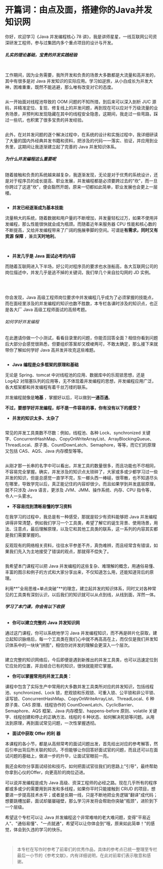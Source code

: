 # 开篇词：由点及面，搭建你的Java并发知识网

你好，欢迎学习《Java 并发编程核心 78 讲》，我是讲师星星，一线互联网公司资深研发工程师，参与过集团内多个重点项目的设计与开发。

###### **扎实的理论基础，宝贵的并发实践经验**


<Image alt="" src="http://s0.lgstatic.com/i/image2/M01/A5/3E/CgoB5l3DgLOAN9TxAADOl2eK1YA757.png"/> 


工作期间，因为业务需要，我所开发和负责的场景大多数都是大流量和高并发的，其中有很多是对 Java 并发知识的实际应用。学习如逆旅，从小白成长为并发大神，困难重重，既然不能逃避，那么唯有改变对它的态度。


<Image alt="" src="http://s0.lgstatic.com/i/image2/M01/A5/3E/CgoB5l3DgLOABnQDAAIty53kLZs981.png"/> 


从一开始面对线程池导致的 OOM 问题的不知所措，到后来可以深入剖析 JUC 源码，并精准定位、复现、修复线上的并发问题，再到现在可以应对千万级流量的业务场景，并预判和发现隐藏在其中的线程安全隐患，这期间，我走过一些弯路，踩过一些坑，也积累了很多宝贵的并发经验。


<Image alt="" src="http://s0.lgstatic.com/i/image2/M01/A5/5E/CgotOV3DgLOAELhuAACPIXhX2bY626.png"/> 


此外，在对并发问题的逐个解决过程中，在系统的设计和实施过程中，我详细研读了大量的国内外经典并发书籍和资料，把涉及的代码一一落实、验证，并应用到业务里，这期间让我逐渐建立起了完善的 Java 并发知识体系。

###### **为什么并发编程这么重要呢**

随着接触和负责的系统越来越复杂，我逐渐发现，无论是对于优秀的系统设计，还是对于程序员的成长提高、职业发展，并发编程都是必须要跨过去的"坎"，而一旦你跨过了这道"坎"，便会豁然开朗，原来一切都如此简单，职业发展也会更上一层楼。


<Image alt="" src="http://s0.lgstatic.com/i/image2/M01/A5/3E/CgoB5l3DgLOAEMv7AABnabGYURQ993.png"/> 


* **并发已经逐渐成为基本技能**

流量稍大的系统，随着数据和用户量的不断增加，并发量轻松过万，如果不使用并发编程，那么性能很快就会成为瓶颈。而随着近年来服务器 CPU 性能和核心数的不断提高，又给并发编程带来了广阔的施展拳脚的空间。可谓是**有需求，同时又有资源** **保障** ，兼具**天时地利**。

<br />

* **并发几乎是** **Java** **面试必考的内容**

而随着互联网进入下半场，好公司对程序员的要求也水涨船高，各大互联网公司的岗位描述中，并发几乎是逃不掉的关键词，我们举几个来自拉勾网的 JD 实例。


<Image alt="" src="http://s0.lgstatic.com/i/image2/M01/A5/3E/CgoB5l3DgLOAJbveAAHrokwEb7Y378.png"/> 



<Image alt="" src="http://s0.lgstatic.com/i/image2/M01/A5/5E/CgotOV3DgLOAXz5wAAG5iaGUShs303.png"/> 



<Image alt="" src="http://s0.lgstatic.com/i/image2/M01/A5/5E/CgotOV3DgLOALZydAAE1RSJ3cV0452.png"/> 



<Image alt="" src="http://s0.lgstatic.com/i/image2/M01/A5/3E/CgoB5l3DgLOAU2pxAAGWghflKDM777.png"/> 


<br />


<Image alt="" src="http://s0.lgstatic.com/i/image2/M01/A5/5E/CgotOV3DgLOAOLUXAADh5hjW9Ao521.png"/> 



<Image alt="" src="http://s0.lgstatic.com/i/image2/M01/A5/3E/CgoB5l3DgLOAe7dXAAGloBkIUlw875.png"/> 


你会发现，Java 高级工程师岗位要求中并发编程几乎成为了必须掌握的技能点，而在面经里涉及的并发编程的知识也数不胜数，本专栏各课时涉及的知识点，也正是各大厂 Java 高级工程师面试的高频考题。  

###### 如何学好并发编程

在此邀请你做一个小测试，看看目录里的问题，你能否回答全面？相信你看到问题后大部分会感觉很熟悉，但要组织答案却又模棱两可，不敢太确定，那么接下来就带你了解如何学好 Java 高并发并攻克这些难题。


<Image alt="" src="http://s0.lgstatic.com/i/image2/M01/A5/5E/CgotOV3DgLSAHP18AACWVfXCugg682.png"/> 


* **Java** **编程是众多框架的原理和基础**

无论是 Spring、tomcat 中对线程池的应用、数据库中的乐观锁思想，还是 Log4j2 对阻塞队列的应用等，无不体现着并发编程的思想，并发编程应用广泛，各大框架都和并发编程有着千丝万缕的联系。

并发编程就像是**地基** ，掌握好以后，可以做到**一通百通**。

**不过，要想学好并发编程，却不是一件容易的事，你有没有以下的感受？**

* **并发的知识太多、太杂了**


<Image alt="" src="http://s0.lgstatic.com/i/image2/M01/A5/3E/CgoB5l3DgLSABWlnAAAr88J9c9A926.png"/> 


常见的并发工具类数不尽数：例如，线程池、各种 Lock、synchronized 关键字、ConcurrentHashMap、CopyOnWriteArrayList、ArrayBlockingQueue、ThreadLocal、原子类、CountDownLatch、Semaphore，等等，而它们的原理又包括 CAS、AQS、Java 内存模型等等。


<Image alt="" src="http://s0.lgstatic.com/i/image2/M01/A5/5E/CgotOV3DgLSABkjiAADTiPdaGcM233.png"/> 


从刚才那一长串的名字中可以看出，并发工具的数量很多，而且功能也不尽相同，不容易完全掌握。确实，并发涉及的知识点太琐碎了，大家或多或少都学习过一些并发的知识，但是总感觉一直学不完，东一榔头西一棒槌，很零散，也不知道尽头在哪里，导致学完以后，真正能记住的内容却很少。而且如果学到并发底层原理，就不只涉及 Java 语言，更涉及 JVM、JMM、操作系统、内存、CPU 指令等，令人一头雾水。

* **不容易找到清晰易懂的学习资料**

在我学习的过程中，我总是有一种感受，那就是较少有资料能够把 Java 并发编程讲得非常清楚，例如我们学习一个工具类，希望了解它的诞生背景、使用场景，用法、注意点，最后理解原理，以及它和其他工具类的联系，这一系列的内容其实都是我们需要掌握的。

反观现有的网络相关资料，往往水平参差不齐，真伪难辨，而且经常含有错误，如果我们先入为主地接受了错误的观点，那就得不偿失了。


<Image alt="" src="http://s0.lgstatic.com/i/image2/M01/A5/3E/CgoB5l3DgLSAein_AADNovsebTk325.png"/> 


我希望本门课程可以把 Java 并发编程的这些复杂、难理解的概念，用通俗易懂、丰富的图示和例子的方式和大家分享出来，不仅知道怎么用，还能知道背后的原理。

利用**"全局思维+单点突破"**的理念，建立起并发的知识体系，同时又对各种常见的工具类有深刻认识，以后我们的知识就可以从点到线，从线到面，浑然一体。

###### **学习了本门课，你会有以下收获**

* **你可以建立完整的** **Java** **并发知识网**

通过这门课程，你可以系统地学习 Java 并发编程知识，而不再是碎片化获取，建立起知识脉络后，每一个工具类在我们心中就不再高高在上，而仅仅是我们并发知识体系中的一块块"拼图"，相信你对并发的理解会更深入一个层次。


<Image alt="" src="http://s0.lgstatic.com/i/image2/M01/A5/5E/CgotOV3DgLSAGmEWAADo6Lxf6ww652.png"/> 


建立完整的知识网络后，今后即便是遇到新推出的并发工具类，也可以迅速定位到它应处的位置，并且结合已有的知识，很快就能把它掌握。

* **你可以掌握常用的并发工具类：**

课程中包含了实际生产中常用的大多数并发工具类所对应的并发知识，包括线程池、synchronized、Lock 锁，悲观锁和乐观锁、可重入锁、公平锁和非公平锁、读写锁、ConcurrentHashMap、CopyOnWriteArrayList、ThreadLocal、6 种原子类、CAS 原理、线程协作的 CountDownLatch、CyclicBarrier、Semaphore、AQS 框架、Java 内存模型、happens-before 原则、volatile 关键字、线程创建和停止的正确方法、线程的 6 种状态、如何解决死锁等问题。从用法到原理，再到面试常见问题，一次性掌握透彻。

* **面试中获取** **Offer** **的利** **器**

本课程的各小节，都是从高频常考的面试问题出发，首先给出对应的参考解答，然后引申出背后所关联的知识。不但能够让你回答好面试官的问题，而且还可以在面试问题的基础上，做进一步的升华，让面试官眼前一亮。

我还会和你分享面试经验和技巧，如何把面试官往我们的思路上"引导"，最终帮助你拿到心仪的Offer，向更高阶的岗位迈进。

可以说并发编程是成为 Java 高级、资深工程师的必经之路。现在几乎所有的程序都或多或少的需要用到并发和多线程，如果你平时只能接触到 CRUD 的项目，想要进一步提高技术水平；或者是长期一线，只是不断地把业务逻辑"翻译"成代码；想要跳槽加薪，面试却屡屡碰壁，那么学习并发将会帮助你突破"瓶颈"，进阶到下一个层级。

希望这个专栏可以让 Java 并发编程这个非常难啃的老大难问题，变得"平易近人"、"通俗易懂"、"一点就通"，希望可以让你体会到"哦，原来如此简单！"的感觉，体会到久违的学习的快乐。

<br />

> 本专栏在写作时参考了前辈们的优秀作品，具体的参考点已统一整理至专栏最后一小节的《参考文献》，内有详细说明，在此对前辈们表示敬意和感谢。

<br />

<br />


